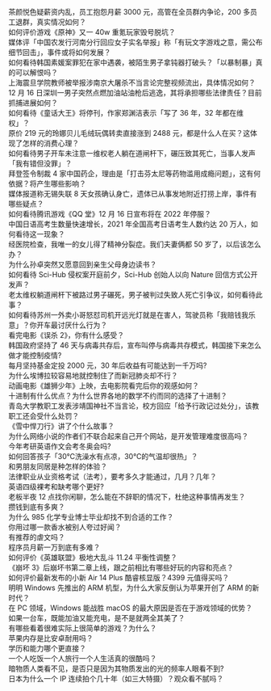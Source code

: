 茶颜悦色疑薪资内乱，员工抱怨月薪 3000 元，高管在全员群内争论，200 多员工退群，真实情况如何？  
如何评价游戏《原神》又一 40w 重氪玩家毁号脱坑？  
媒体评「中国农发行河南分行回应女子实名举报」称「有玩文字游戏之意，需公布细节回击」，事件或将如何发展？  
如何看待韩国素媛案罪犯在家中遇袭，被陌生男子拿钝器打破头？「以暴制暴」真的可以解恨吗？  
上海震旦学院教师被举报涉南京大屠杀不当言论完整视频流出，具体情况如何？  
12 月 16 日深圳一男子突然点燃加油站油枪后逃逸，其将承担哪些法律责任？目前抓捕进展如何？  
如何看待《童话大王》将停刊，作家郑渊洁表示「写了 36 年，32 年都在维权」？  
原价 219 元的玲娜贝儿毛绒玩偶转卖直接涨到 2488 元，都是什么人在买？这体现了怎样的消费心理？  
如何看待男子开车未注意一维权老人躺在道闸杆下，碾压致其死亡，当事人发声「我有错但没罪」？  
拜登签令制裁 4 家中国药企，理由是「打击芬太尼等药物滥用成瘾问题」，这有何依据？将产生哪些影响？  
媒体报道称无锡失联 8 天女孩确认身亡，遗体已从事发地附近打捞上岸，事件有哪些疑点？  
如何看待腾讯游戏《QQ 堂》12 月 16 日宣布将在 2022 年停服？  
中国日语高考生数量快速增长，2021 年全国高考日语考生人数约达 20 万人，如何看待这一现象？  
经医院检查，我唯一的女儿得了精神分裂症。我们夫妻俩都 50 岁了，以后该怎么办？  
为什么孙卓突然又愿意回到亲生父母身边读书？  
如何看待 Sci-Hub 侵权案开庭前夕，Sci-Hub 创始人以向 Nature 回信方式公开发声？  
老太维权躺道闸杆下被路过男子碾死，男子被判过失致人死亡引争议，如何看待此事？  
如何看待苏州一外卖小哥怒怼司机开远光灯就是在害人，驾驶员称「我赔钱我乐意」？你开车最讨厌什么行为？  
看完电影《误杀 2》，你有什么感受？  
韩国政府坚持了 46 天与病毒共存后，宣布叫停与病毒共存模式，韩国接下来怎么做才能控制疫情?  
每月坚持基金定投 2000 元，30 年后收益有可能达到一千万吗?  
为什么埃博拉较容易地就控制住了而新冠肺炎却不行？  
动画电影《雄狮少年》上映，去电影院看完后你的观感如何？  
十进制有什么优点？为什么世界各地的数学不约而同的选择了十进制？  
青岛大学教职工发表涉靖国神社不当言论，校方回应「给予行政记过处分」，该教职工还会受什么处罚？  
《雪中悍刀行》讲了个什么故事？  
为什么网络小说的作者们不联合起来自己开个网站，是开发管理难度很高吗？  
今年考研英语作文会考冬奥会吗?  
如何回答孩子「30℃洗澡水有点凉，30℃的气温却很热」？  
和男朋友同居是种怎样的体验？  
法律职业从业资格考试（法考），要考多久才能通过，几月？几年？  
英语四级裸考和缺考哪个更好?  
老板半夜 12 点找你闲聊，怎么能在不辞职的情况下，杜绝这种事情再发生？  
攒钱到底有多爽？  
为什么 985 化学专业博士毕业却找不到合适的工作？  
你用过哪一款香水被别人夸过好闻？  
有推荐的虐文吗？  
程序员月薪一万到底有多难？  
如何评价《英雄联盟》极地大乱斗 11.24 平衡性调整？  
《崩坏 3》后崩坏书第二章上线，跟之前相比有哪些好玩的内容和亮点？  
如何评价最新发布的小新 Air 14 Plus 酷睿核显版？4399 元值得买吗？  
明明 Windows  先推出的 ARM  机型，为什么大家反倒认为苹果开创了 ARM  的新时代？  
在 PC 领域，Windows 能战胜 macOS 的最大原因是否在于游戏领域的优势？  
如果一台车，既能加油又能充电，是不是就两全其美了？  
有哪些看着很难实际上很简单的游戏？为什么？  
苹果内存是比安卓耐用吗？  
学历和能力哪个更直接？  
一个人吃饭一个人旅行一个人生活真的很酷吗？  
暗物质人类看不见，是否只是因为其物质发出的光的频率人眼看不到?  
日本为什么一个 IP 连续拍个几十年（如三大特摄）？观众看不腻吗？  
